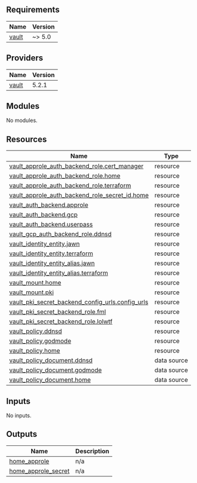<!-- BEGIN_TF_DOCS -->
## Requirements

| Name | Version |
|------|---------|
| <a name="requirement_vault"></a> [vault](#requirement\_vault) | ~> 5.0 |

## Providers

| Name | Version |
|------|---------|
| <a name="provider_vault"></a> [vault](#provider\_vault) | 5.2.1 |

## Modules

No modules.

## Resources

| Name | Type |
|------|------|
| [vault_approle_auth_backend_role.cert_manager](https://registry.terraform.io/providers/hashicorp/vault/latest/docs/resources/approle_auth_backend_role) | resource |
| [vault_approle_auth_backend_role.home](https://registry.terraform.io/providers/hashicorp/vault/latest/docs/resources/approle_auth_backend_role) | resource |
| [vault_approle_auth_backend_role.terraform](https://registry.terraform.io/providers/hashicorp/vault/latest/docs/resources/approle_auth_backend_role) | resource |
| [vault_approle_auth_backend_role_secret_id.home](https://registry.terraform.io/providers/hashicorp/vault/latest/docs/resources/approle_auth_backend_role_secret_id) | resource |
| [vault_auth_backend.approle](https://registry.terraform.io/providers/hashicorp/vault/latest/docs/resources/auth_backend) | resource |
| [vault_auth_backend.gcp](https://registry.terraform.io/providers/hashicorp/vault/latest/docs/resources/auth_backend) | resource |
| [vault_auth_backend.userpass](https://registry.terraform.io/providers/hashicorp/vault/latest/docs/resources/auth_backend) | resource |
| [vault_gcp_auth_backend_role.ddnsd](https://registry.terraform.io/providers/hashicorp/vault/latest/docs/resources/gcp_auth_backend_role) | resource |
| [vault_identity_entity.jawn](https://registry.terraform.io/providers/hashicorp/vault/latest/docs/resources/identity_entity) | resource |
| [vault_identity_entity.terraform](https://registry.terraform.io/providers/hashicorp/vault/latest/docs/resources/identity_entity) | resource |
| [vault_identity_entity_alias.jawn](https://registry.terraform.io/providers/hashicorp/vault/latest/docs/resources/identity_entity_alias) | resource |
| [vault_identity_entity_alias.terraform](https://registry.terraform.io/providers/hashicorp/vault/latest/docs/resources/identity_entity_alias) | resource |
| [vault_mount.home](https://registry.terraform.io/providers/hashicorp/vault/latest/docs/resources/mount) | resource |
| [vault_mount.pki](https://registry.terraform.io/providers/hashicorp/vault/latest/docs/resources/mount) | resource |
| [vault_pki_secret_backend_config_urls.config_urls](https://registry.terraform.io/providers/hashicorp/vault/latest/docs/resources/pki_secret_backend_config_urls) | resource |
| [vault_pki_secret_backend_role.fml](https://registry.terraform.io/providers/hashicorp/vault/latest/docs/resources/pki_secret_backend_role) | resource |
| [vault_pki_secret_backend_role.lolwtf](https://registry.terraform.io/providers/hashicorp/vault/latest/docs/resources/pki_secret_backend_role) | resource |
| [vault_policy.ddnsd](https://registry.terraform.io/providers/hashicorp/vault/latest/docs/resources/policy) | resource |
| [vault_policy.godmode](https://registry.terraform.io/providers/hashicorp/vault/latest/docs/resources/policy) | resource |
| [vault_policy.home](https://registry.terraform.io/providers/hashicorp/vault/latest/docs/resources/policy) | resource |
| [vault_policy_document.ddnsd](https://registry.terraform.io/providers/hashicorp/vault/latest/docs/data-sources/policy_document) | data source |
| [vault_policy_document.godmode](https://registry.terraform.io/providers/hashicorp/vault/latest/docs/data-sources/policy_document) | data source |
| [vault_policy_document.home](https://registry.terraform.io/providers/hashicorp/vault/latest/docs/data-sources/policy_document) | data source |

## Inputs

No inputs.

## Outputs

| Name | Description |
|------|-------------|
| <a name="output_home_approle"></a> [home\_approle](#output\_home\_approle) | n/a |
| <a name="output_home_approle_secret"></a> [home\_approle\_secret](#output\_home\_approle\_secret) | n/a |
<!-- END_TF_DOCS -->